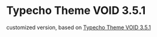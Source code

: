 # Typecho Theme VOID 3.5.1

customized version, based on [Typecho Theme VOID 3.5.1](https://github.com/AlanDecode/Typecho-Theme-VOID)
